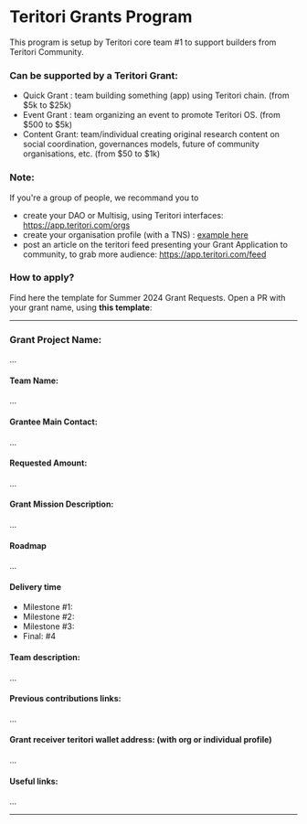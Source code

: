 # Teritori Grants Program

This program is setup by Teritori core team #1 to support builders from Teritori Community.

### Can be supported by a Teritori Grant: 
- Quick Grant : team building something (app) using Teritori chain. (from $5k to $25k)
- Event Grant : team organizing an event to promote Teritori OS. (from $500 to $5k)
- Content Grant: team/individual creating original research content on social coordination, governances models, future of community organisations, etc. (from $50 to $1k)

### Note:
If you're a group of people, we recommand you to 
- create your DAO or Multisig, using Teritori interfaces: https://app.teritori.com/orgs
- create your organisation profile (with a TNS) : [example here](https://app.teritori.com/user/tori-tori17u27ffvj90w4vr32awxlqhnr03hdlqpk575jtz6cvnjxyrukla8qgqdzmx)
- post an article on the teritori feed presenting your Grant Application to community, to grab more audience: https://app.teritori.com/feed

### How to apply?
Find here the template for Summer 2024 Grant Requests.
Open a PR with your grant name, using **this template**:


---

### Grant Project Name:
...

#### Team Name: 
...

#### Grantee Main Contact:
...

#### Requested Amount: 
...

#### Grant Mission Description:
...

#### Roadmap
...


#### Delivery time 
- Milestone #1:
- Milestone #2:
- Milestone #3: 
- Final: #4

#### Team description:
...

#### Previous contributions links:
...

#### Grant receiver teritori wallet address: (with org or individual profile)
...

#### Useful links:
...

---

